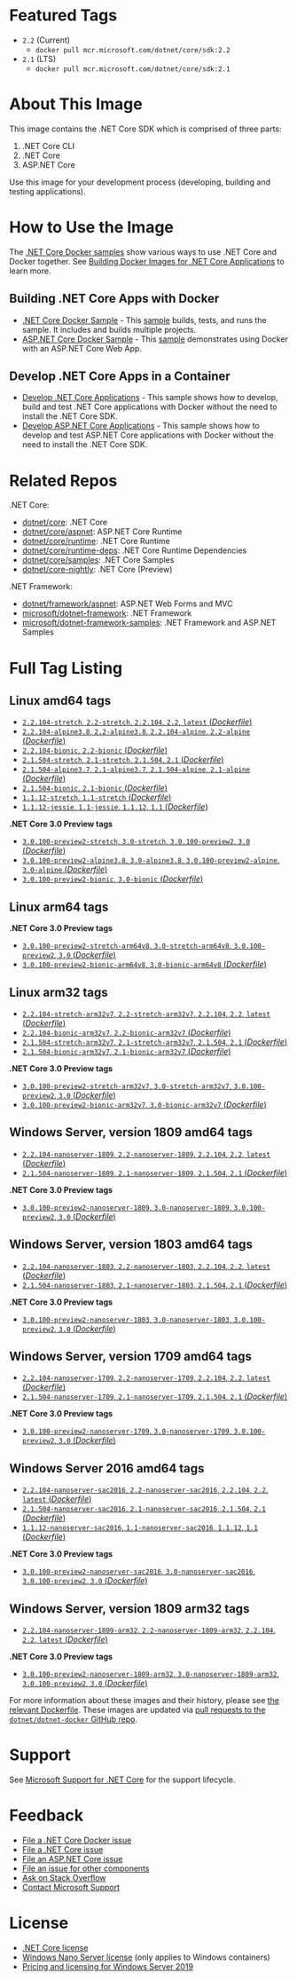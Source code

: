 # Featured Tags

* `2.2` (Current)
  * `docker pull mcr.microsoft.com/dotnet/core/sdk:2.2`
* `2.1` (LTS)
  * `docker pull mcr.microsoft.com/dotnet/core/sdk:2.1`

# About This Image

This image contains the .NET Core SDK which is comprised of three parts:

1. .NET Core CLI
1. .NET Core
1. ASP.NET Core

Use this image for your development process (developing, building and testing applications).

# How to Use the Image

The [.NET Core Docker samples](https://github.com/dotnet/dotnet-docker/blob/master/samples/README.md) show various ways to use .NET Core and Docker together. See [Building Docker Images for .NET Core Applications](https://docs.microsoft.com/dotnet/core/docker/building-net-docker-images) to learn more.

## Building .NET Core Apps with Docker

* [.NET Core Docker Sample](https://github.com/dotnet/dotnet-docker/blob/master/samples/dotnetapp/README.md) - This [sample](https://github.com/dotnet/dotnet-docker/blob/master/samples/dotnetapp/Dockerfile) builds, tests, and runs the sample. It includes and builds multiple projects.
* [ASP.NET Core Docker Sample](https://github.com/dotnet/dotnet-docker/blob/master/samples/aspnetapp/README.md) - This [sample](https://github.com/dotnet/dotnet-docker/blob/master/samples/aspnetapp/Dockerfile) demonstrates using Docker with an ASP.NET Core Web App.

## Develop .NET Core Apps in a Container

* [Develop .NET Core Applications](https://github.com/dotnet/dotnet-docker/blob/master/samples/dotnetapp/dotnet-docker-dev-in-container.md) - This sample shows how to develop, build and test .NET Core applications with Docker without the need to install the .NET Core SDK.
* [Develop ASP.NET Core Applications](https://github.com/dotnet/dotnet-docker/blob/master/samples/aspnetapp/aspnet-docker-dev-in-container.md) - This sample shows how to develop and test ASP.NET Core applications with Docker without the need to install the .NET Core SDK.

# Related Repos

.NET Core:

* [dotnet/core](https://hub.docker.com/_/microsoft-dotnet-core/): .NET Core
* [dotnet/core/aspnet](https://hub.docker.com/_/microsoft-dotnet-core-aspnet/): ASP.NET Core Runtime
* [dotnet/core/runtime](https://hub.docker.com/_/microsoft-dotnet-core-runtime/): .NET Core Runtime
* [dotnet/core/runtime-deps](https://hub.docker.com/_/microsoft-dotnet-core-runtime-deps/): .NET Core Runtime Dependencies
* [dotnet/core/samples](https://hub.docker.com/_/microsoft-dotnet-core-samples/): .NET Core Samples
* [dotnet/core-nightly](https://hub.docker.com/_/microsoft-dotnet-core-nightly/): .NET Core (Preview)

.NET Framework:

* [dotnet/framework/aspnet](https://hub.docker.com/_/microsoft-dotnet-framework-aspnet): ASP.NET Web Forms and MVC
* [microsoft/dotnet-framework](https://hub.docker.com/r/microsoft/dotnet-framework/): .NET Framework
* [microsoft/dotnet-framework-samples](https://hub.docker.com/r/microsoft/dotnet-framework-samples/): .NET Framework and ASP.NET Samples

# Full Tag Listing

## Linux amd64 tags

- [`2.2.104-stretch`, `2.2-stretch`, `2.2.104`, `2.2`, `latest` (*Dockerfile*)](https://github.com/dotnet/dotnet-docker/blob/master/2.2/sdk/stretch/amd64/Dockerfile)
- [`2.2.104-alpine3.8`, `2.2-alpine3.8`, `2.2.104-alpine`, `2.2-alpine` (*Dockerfile*)](https://github.com/dotnet/dotnet-docker/blob/master/2.2/sdk/alpine3.8/amd64/Dockerfile)
- [`2.2.104-bionic`, `2.2-bionic` (*Dockerfile*)](https://github.com/dotnet/dotnet-docker/blob/master/2.2/sdk/bionic/amd64/Dockerfile)
- [`2.1.504-stretch`, `2.1-stretch`, `2.1.504`, `2.1` (*Dockerfile*)](https://github.com/dotnet/dotnet-docker/blob/master/2.1/sdk/stretch/amd64/Dockerfile)
- [`2.1.504-alpine3.7`, `2.1-alpine3.7`, `2.1.504-alpine`, `2.1-alpine` (*Dockerfile*)](https://github.com/dotnet/dotnet-docker/blob/master/2.1/sdk/alpine3.7/amd64/Dockerfile)
- [`2.1.504-bionic`, `2.1-bionic` (*Dockerfile*)](https://github.com/dotnet/dotnet-docker/blob/master/2.1/sdk/bionic/amd64/Dockerfile)
- [`1.1.12-stretch`, `1.1-stretch` (*Dockerfile*)](https://github.com/dotnet/dotnet-docker/blob/master/1.1/sdk/stretch/amd64/Dockerfile)
- [`1.1.12-jessie`, `1.1-jessie`, `1.1.12`, `1.1` (*Dockerfile*)](https://github.com/dotnet/dotnet-docker/blob/master/1.1/sdk/jessie/amd64/Dockerfile)

**.NET Core 3.0 Preview tags**

- [`3.0.100-preview2-stretch`, `3.0-stretch`, `3.0.100-preview2`, `3.0` (*Dockerfile*)](https://github.com/dotnet/dotnet-docker/blob/master/3.0/sdk/stretch/amd64/Dockerfile)
- [`3.0.100-preview2-alpine3.8`, `3.0-alpine3.8`, `3.0.100-preview2-alpine`, `3.0-alpine` (*Dockerfile*)](https://github.com/dotnet/dotnet-docker/blob/master/3.0/sdk/alpine3.8/amd64/Dockerfile)
- [`3.0.100-preview2-bionic`, `3.0-bionic` (*Dockerfile*)](https://github.com/dotnet/dotnet-docker/blob/master/3.0/sdk/bionic/amd64/Dockerfile)

## Linux arm64 tags

**.NET Core 3.0 Preview tags**

- [`3.0.100-preview2-stretch-arm64v8`, `3.0-stretch-arm64v8`, `3.0.100-preview2`, `3.0` (*Dockerfile*)](https://github.com/dotnet/dotnet-docker/blob/master/3.0/sdk/stretch/arm64v8/Dockerfile)
- [`3.0.100-preview2-bionic-arm64v8`, `3.0-bionic-arm64v8` (*Dockerfile*)](https://github.com/dotnet/dotnet-docker/blob/master/3.0/sdk/bionic/arm64v8/Dockerfile)

## Linux arm32 tags

- [`2.2.104-stretch-arm32v7`, `2.2-stretch-arm32v7`, `2.2.104`, `2.2`, `latest` (*Dockerfile*)](https://github.com/dotnet/dotnet-docker/blob/master/2.2/sdk/stretch/arm32v7/Dockerfile)
- [`2.2.104-bionic-arm32v7`, `2.2-bionic-arm32v7` (*Dockerfile*)](https://github.com/dotnet/dotnet-docker/blob/master/2.2/sdk/bionic/arm32v7/Dockerfile)
- [`2.1.504-stretch-arm32v7`, `2.1-stretch-arm32v7`, `2.1.504`, `2.1` (*Dockerfile*)](https://github.com/dotnet/dotnet-docker/blob/master/2.1/sdk/stretch/arm32v7/Dockerfile)
- [`2.1.504-bionic-arm32v7`, `2.1-bionic-arm32v7` (*Dockerfile*)](https://github.com/dotnet/dotnet-docker/blob/master/2.1/sdk/bionic/arm32v7/Dockerfile)

**.NET Core 3.0 Preview tags**

- [`3.0.100-preview2-stretch-arm32v7`, `3.0-stretch-arm32v7`, `3.0.100-preview2`, `3.0` (*Dockerfile*)](https://github.com/dotnet/dotnet-docker/blob/master/3.0/sdk/stretch/arm32v7/Dockerfile)
- [`3.0.100-preview2-bionic-arm32v7`, `3.0-bionic-arm32v7` (*Dockerfile*)](https://github.com/dotnet/dotnet-docker/blob/master/3.0/sdk/bionic/arm32v7/Dockerfile)

## Windows Server, version 1809 amd64 tags

- [`2.2.104-nanoserver-1809`, `2.2-nanoserver-1809`, `2.2.104`, `2.2`, `latest` (*Dockerfile*)](https://github.com/dotnet/dotnet-docker/blob/master/2.2/sdk/nanoserver-1809/amd64/Dockerfile)
- [`2.1.504-nanoserver-1809`, `2.1-nanoserver-1809`, `2.1.504`, `2.1` (*Dockerfile*)](https://github.com/dotnet/dotnet-docker/blob/master/2.1/sdk/nanoserver-1809/amd64/Dockerfile)

**.NET Core 3.0 Preview tags**

- [`3.0.100-preview2-nanoserver-1809`, `3.0-nanoserver-1809`, `3.0.100-preview2`, `3.0` (*Dockerfile*)](https://github.com/dotnet/dotnet-docker/blob/master/3.0/sdk/nanoserver-1809/amd64/Dockerfile)

## Windows Server, version 1803 amd64 tags

- [`2.2.104-nanoserver-1803`, `2.2-nanoserver-1803`, `2.2.104`, `2.2`, `latest` (*Dockerfile*)](https://github.com/dotnet/dotnet-docker/blob/master/2.2/sdk/nanoserver-1803/amd64/Dockerfile)
- [`2.1.504-nanoserver-1803`, `2.1-nanoserver-1803`, `2.1.504`, `2.1` (*Dockerfile*)](https://github.com/dotnet/dotnet-docker/blob/master/2.1/sdk/nanoserver-1803/amd64/Dockerfile)

**.NET Core 3.0 Preview tags**

- [`3.0.100-preview2-nanoserver-1803`, `3.0-nanoserver-1803`, `3.0.100-preview2`, `3.0` (*Dockerfile*)](https://github.com/dotnet/dotnet-docker/blob/master/3.0/sdk/nanoserver-1803/amd64/Dockerfile)

## Windows Server, version 1709 amd64 tags

- [`2.2.104-nanoserver-1709`, `2.2-nanoserver-1709`, `2.2.104`, `2.2`, `latest` (*Dockerfile*)](https://github.com/dotnet/dotnet-docker/blob/master/2.2/sdk/nanoserver-1709/amd64/Dockerfile)
- [`2.1.504-nanoserver-1709`, `2.1-nanoserver-1709`, `2.1.504`, `2.1` (*Dockerfile*)](https://github.com/dotnet/dotnet-docker/blob/master/2.1/sdk/nanoserver-1709/amd64/Dockerfile)

**.NET Core 3.0 Preview tags**

- [`3.0.100-preview2-nanoserver-1709`, `3.0-nanoserver-1709`, `3.0.100-preview2`, `3.0` (*Dockerfile*)](https://github.com/dotnet/dotnet-docker/blob/master/3.0/sdk/nanoserver-1709/amd64/Dockerfile)

## Windows Server 2016 amd64 tags

- [`2.2.104-nanoserver-sac2016`, `2.2-nanoserver-sac2016`, `2.2.104`, `2.2`, `latest` (*Dockerfile*)](https://github.com/dotnet/dotnet-docker/blob/master/2.2/sdk/nanoserver-sac2016/amd64/Dockerfile)
- [`2.1.504-nanoserver-sac2016`, `2.1-nanoserver-sac2016`, `2.1.504`, `2.1` (*Dockerfile*)](https://github.com/dotnet/dotnet-docker/blob/master/2.1/sdk/nanoserver-sac2016/amd64/Dockerfile)
- [`1.1.12-nanoserver-sac2016`, `1.1-nanoserver-sac2016`, `1.1.12`, `1.1` (*Dockerfile*)](https://github.com/dotnet/dotnet-docker/blob/master/1.1/sdk/nanoserver-sac2016/amd64/Dockerfile)

**.NET Core 3.0 Preview tags**

- [`3.0.100-preview2-nanoserver-sac2016`, `3.0-nanoserver-sac2016`, `3.0.100-preview2`, `3.0` (*Dockerfile*)](https://github.com/dotnet/dotnet-docker/blob/master/3.0/sdk/nanoserver-sac2016/amd64/Dockerfile)

## Windows Server, version 1809 arm32 tags

- [`2.2.104-nanoserver-1809-arm32`, `2.2-nanoserver-1809-arm32`, `2.2.104`, `2.2`, `latest` (*Dockerfile*)](https://github.com/dotnet/dotnet-docker/blob/master/2.2/sdk/nanoserver-1809/arm32/Dockerfile)

**.NET Core 3.0 Preview tags**

- [`3.0.100-preview2-nanoserver-1809-arm32`, `3.0-nanoserver-1809-arm32`, `3.0.100-preview2`, `3.0` (*Dockerfile*)](https://github.com/dotnet/dotnet-docker/blob/master/3.0/sdk/nanoserver-1809/arm32/Dockerfile)

For more information about these images and their history, please see [the relevant Dockerfile](https://github.com/dotnet/dotnet-docker/search?utf8=%E2%9C%93&q=FROM&type=Code). These images are updated via [pull requests to the `dotnet/dotnet-docker` GitHub repo](https://github.com/dotnet/dotnet-docker/pulls).

# Support

See [Microsoft Support for .NET Core](https://github.com/dotnet/core/blob/master/microsoft-support.md) for the support lifecycle.

# Feedback

* [File a .NET Core Docker issue](https://github.com/dotnet/dotnet-docker/issues)
* [File a .NET Core issue](https://github.com/dotnet/core/issues)
* [File an ASP.NET Core issue](https://github.com/aspnet/home/issues)
* [File an issue for other components](Documentation/core-repos.md)
* [Ask on Stack Overflow](https://stackoverflow.com/questions/tagged/.net-core)
* [Contact Microsoft Support](https://support.microsoft.com/contactus/)

# License

* [.NET Core license](https://github.com/dotnet/dotnet-docker/blob/master/LICENSE)
* [Windows Nano Server license](https://hub.docker.com/r/microsoft/nanoserver/) (only applies to Windows containers)
* [Pricing and licensing for Windows Server 2019](https://www.microsoft.com/en-us/cloud-platform/windows-server-pricing)
